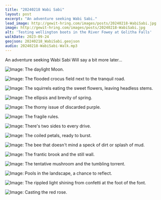 ```yaml
---
title: "20240218 Wabi Sabi"
layout: post
excerpt: "An adventure seeking Wabi Sabi."
lead_image: http://gewit-hring.com/images/posts/20240218-WabiSabi.jpg
image: http://gewit-hring.com/images/posts/20240218-WabiSabi.jpg
alt: 'Testing wellington boots in the River Fowey at Golitha Falls'
walkDate: 2023-09-24
geojson: 20240218_WabiSabi.geojson
audio: 20240218-WabiSabi-Walk.mp3 
---
```

An adventure seeking Wabi Sabi 
Will say a bit more later...

![Image: The daylight Moon.]({{site.url}}/images/posts/20240218-WabiSabi/20240218-WabiSabi-001.jpg)

![Image: The flooded crocus field next to the tranquil road.]({{site.url}}/images/posts/20240218-WabiSabi/20240218-WabiSabi-002.jpg)

![Image: The squirrels eating the sweet flowers, leaving headless stems.]({{site.url}}/images/posts/20240218-WabiSabi/20240218-WabiSabi-003.jpg)

![Image: The ellipsis and brevity of spring.]({{site.url}}/images/posts/20240218-WabiSabi/20240218-WabiSabi-004.jpg)

![Image: The thorny issue of discarded purple.]({{site.url}}/images/posts/20240218-WabiSabi/20240218-WabiSabi-005.jpg)

![Image: The fragile rules.]({{site.url}}/images/posts/20240218-WabiSabi/20240218-WabiSabi-006.jpg)

![Image: There's two sides to every drive.]({{site.url}}/images/posts/20240218-WabiSabi/20240218-WabiSabi-007.jpg)

![Image: The coiled petals, ready to burst.]({{site.url}}/images/posts/20240218-WabiSabi/20240218-WabiSabi-008.jpg)

![Image: The bee that doesn't mind a speck of dirt or splash of mud.]({{site.url}}/images/posts/20240218-WabiSabi/20240218-WabiSabi-009.jpg)

![Image: The frantic brook and the still wall.]({{site.url}}/images/posts/20240218-WabiSabi/20240218-WabiSabi-010.jpg)

![Image: The tentative mushroom and the tumbling torrent.]({{site.url}}/images/posts/20240218-WabiSabi/20240218-WabiSabi-011.jpg)

![Image: Pools in the landscape, a chance to reflect.]({{site.url}}/images/posts/20240218-WabiSabi/20240218-WabiSabi-012.jpg)

![Image: The rippled light shining from confetti at the foot of the font.]({{site.url}}/images/posts/20240218-WabiSabi/20240218-WabiSabi-013.jpg)

![Image: Casting the red rose.]({{site.url}}/images/posts/20240218-WabiSabi/20240218-WabiSabi-014.jpg)
